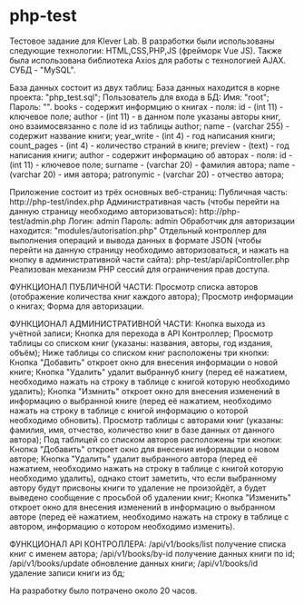# php-test
Тестовое задание для Klever Lab.
В разработки были использованы следующие технологии:
	HTML,CSS,PHP,JS (фрейморк Vue JS).
	Также была использована библиотека Axios для работы с технологией AJAX.
	СУБД - "MySQL".


База данных состоит из двух таблиц:
	База данных находится в корне проекта: "php_test.sql";
	Пользователь для входа в БД:
		Имя: "root";
		Пароль: "".
	books - содержит информцию о книгах - поля:
		id - (int 11) - ключевое поле;
		author - (int 11) - в данном поле указаны авторы книг, оно взаимосвязанно с поле id из таблицы author;
		name - (varchar 255) - содержит название книги;
		year_write - (int 4) - год написания книги;
		count_pages - (int 4) - количество страний в книге;
		preview - (text) - год написания книги;
	author - содержит информацию об авторах - поля:
		id - (int 11) - ключевое поле;
		surname - (varchar 20) - фамилия автора;
		name - (varchar 20) - имя автора;
		patronymic - (varchar 20) - отчество автора;


Приложение состоит из трёх основных веб-страниц:
	Публичная часть:
		http://php-test/index.php
	Административная часть (чтобы перейти на данную страницу необходимо авторизоваться):
		http://php-test/admin.php
		Логин: admin
		Пароль: admin
		Обработчик для авторизации находится: "modules/autorisation.php"
	Отдельный контроллер для выполнения операций и вывода данных в формате JSON (чтобы перейти на данную страницу необходимо авторизоваться, и нажать на кнопку в административной части сайта):
		php-test/api/apiController.php
Реализован механизм PHP сессий для ограничения прав доступа.


ФУНКЦИОНАЛ ПУБЛИЧНОЙ ЧАСТИ:
Просмотр списка авторов (отображение количества книг каждого автора);
Просмотр информации о книгах;
Форма для авторизации.


ФУНКЦИОНАЛ АДМИНИСТРАТИВНОЙ ЧАСТИ:
Кнопка выхода из учётной записи;
Кнопка для перехода в API Контроллер;
Просмотр таблицы со списком книг (указаны: названия, авторы, год издания, объём);
	Ниже таблицы со списком книг расположены три кнопки:
	Кнопка "Добавить" откроет окно для внесения информации о новой книге;
	Кнопка "Удалить" удалит выбраннуб книгу (перед её нажатием, необходимо нажать на строку в таблице с книгой которую необходимо удалить);
	Кнопка "Измнить" откроет окно для внесения изменений в информацию о выбранной книге (перед её нажатием, необходимо нажать на строку в таблице с книгой информацию о которой необходимо обновить).
Просмотр таблицы с авторами книг (указаны: фамилия, имя, отчество, количество книг в базе данных от данного автора);
	Под таблицей со списком авторов расположены три кнопки:
	Кнопка "Добавить" откроет окно для внесения информации о новом авторе;
	Кнопка "Удалить" удалит выбранного автора (перед её нажатием, необходимо нажать на строку в таблице с книгой которую необходимо удалить), однако стоит заметить, что если выбранному автору будут присвоны книги то удаление не произойдёт, а будет выведено сообщение с просьбой об удалении книг;
	Кнопка "Изменить" откроет окно для внесения изменений в информацию о выбранном авторе (перед её нажатием, необходимо нажать на строку в таблице с автором, информацию о котором необходимо изменить).


ФУНКЦИОНАЛ API КОНТРОЛЛЕРА:
/api/v1/books/list получение списка книг с именем автора;
/api/v1/books/by-id получение данных книги по id;
/api/v1/books/update обновление данных книги;
/api/v1/books/id удаление записи книги из бд;


На разработку было потрачено около 20 часов.